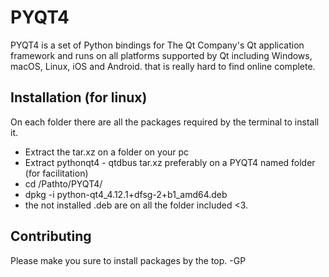 # PYQT4
PYQT4 is a set of Python bindings for The Qt Company's Qt application framework and runs on all platforms supported by Qt including Windows, macOS, Linux, iOS and Android. that is really hard to find online complete.

## Installation (for linux)

On each folder there are all the packages required by the terminal to install it.
- Extract the tar.xz on a folder on your pc
- Extract pythonqt4 - qtdbus tar.xz preferably on a PYQT4 named folder (for facilitation)
- cd /Pathto/PYQT4/
- dpkg -i python-qt4_4.12.1+dfsg-2+b1_amd64.deb
- the not installed .deb are on all the folder included <3.

## Contributing
Please make you sure to install packages by the top.
-GP
